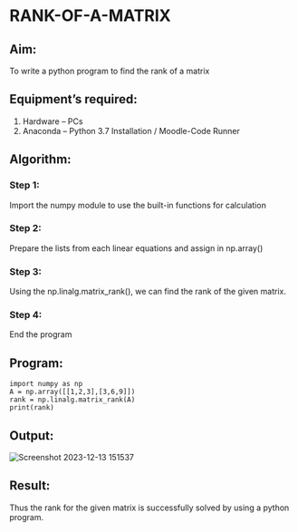 # RANK-OF-A-MATRIX
## Aim:
To write a python program to find the rank of a matrix
## Equipment’s required:
1. 	Hardware – PCs
2. 	Anaconda – Python 3.7 Installation / Moodle-Code Runner
## Algorithm:
### Step 1: 
Import the numpy module to use the built-in functions for calculation
### Step 2:
Prepare the lists from each linear equations and assign in np.array()
### Step 3: 
Using the np.linalg.matrix_rank(), we can find the rank of the given matrix.
### Step 4:
End the program
## Program:
```
import numpy as np
A = np.array([[1,2,3],[3,6,9]])
rank = np.linalg.matrix_rank(A)
print(rank)

```
## Output:
![Screenshot 2023-12-13 151537](https://github.com/MOHAMEDAAKIFASRAR/RANK-OF-A-MATRIX/assets/148514683/145bd1ea-ba24-4dea-8696-5df7e7324d97)

## Result:
Thus the rank for the given matrix is successfully solved by  using a python program.

